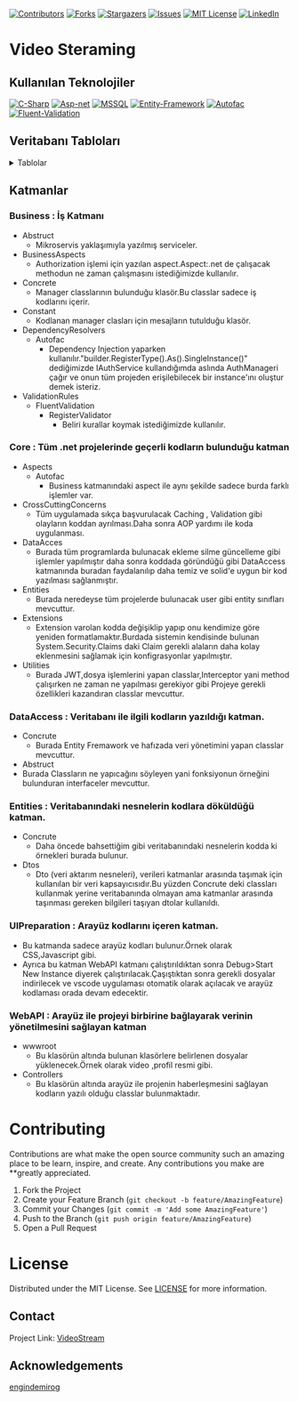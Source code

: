 [![Contributors][contributors-shield]][contributors-url]
[![Forks][forks-shield]][forks-url]
[![Stargazers][stars-shield]][stars-url]
[![Issues][issues-shield]][issues-url]
[![MIT License][license-shield]][license-url]
[![LinkedIn][linkedin-shield]][linkedin-url]

# Video Steraming

## Kullanılan Teknolojiler

[![C-Sharp](https://img.shields.io/badge/C%23-239120?style=for-the-badge&logo=c-sharp&logoColor=white)](https://docs.microsoft.com/en-us/dotnet/csharp/)
[![Asp-net](https://img.shields.io/badge/ASP.NET-5C2D91?style=for-the-badge&logo=.net&logoColor=white)](https://dotnet.microsoft.com/apps/aspnet)
[![MSSQL](https://img.shields.io/badge/MSSQL-004880?style=for-the-badge&logo=microsoft-sql-server&logoColor=white)](https://www.microsoft.com/en-us/sql-server/sql-server-2019?rtc=2)
[![Entity-Framework](https://img.shields.io/badge/Entity%20Framework-004880?style=for-the-badge&logo=nuget&logoColor=white)](https://docs.microsoft.com/en-us/ef/)
[![Autofac](https://img.shields.io/badge/Autofac-004880?style=for-the-badge&logo=nuget&logoColor=white)](https://autofac.org/)
[![Fluent-Validation](https://img.shields.io/badge/Fluent%20Validation-004880?style=for-the-badge&logo=nuget&logoColor=white)](https://fluentvalidation.net/)

## Veritabanı Tabloları

<details>
  <summary>Tablolar</summary>

### Users

|     Name     |    Data Type   | Allow Nulls | Default |
| :----------- | :------------- | :---------- | :------ |
| Id           | int            | False       |         |
| FirstName    | varchar(50)    | False       |         | 
| LastName     | varchar(50)    | False       |         |
| Email        | varchar(50)    | False       |         |
| PasswordSalt | varbinary(500) | False       |         |
| PasswordHash | varbinary(500) | False       |         |
| Status       | bit            | False       |         |


### UserDetails

|      Name      |    Data Type   | Allow Nulls | Default           |
| :------------- | :------------- | :---------- | :---------------- |
| Id             | int            | False       |                   |
| UserId         | int            | False       |                   | 
| Gender         | varchar(7)     | False       |                   |
| IdentityNumber | varchar(20)    | False       |                   |
| DateOfBorn     | datetime       | False       |                   |
| RecoveryEmail  | varchar(50)    | False       |                   |
| DateOfJoin     | datetime       | False       | current_Timestamp |
| PhotoPath      | varchar(50)    | False       |                   |

### Communications 

|      Name   |    Data Type   | Allow Nulls | Default |
| :---------- | :------------- | :---------- | :------ |
| Id          | int            | False       |         |
| UserId      | int            | False       |         | 
| Street      | varchar(50)    | False       |         |
| City        | varchar(50)    | False       |         |
| Continent   | varchar(50)    | False       |         |
| Country     | varchar(50)    | False       |         |
| Address1    | varchar(100)   | False       |         |
| Address2    | varchar(100)   | True        |         |
| PhoneNumber | varchar(15)    | False       |         |
| ZipCode     | varchar(20)    | False       |         |

### Operation Claims

|     Name     |    Data Type   | Allow Nulls | Default          |
| :----------- | :------------- | :---------- | :--------------- |
| Id           | int            | False       |                  |
| Name         | varchar(50)    | False       |                  | 
| Date         | datetime       | False       |current_Timestamp |
| ClaimType    | varchar(50)    | False       |Default           |

### User Operation Claims

|     Name         |    Data Type   | Allow Nulls | Default          |
| :--------------- | :------------- | :---------- | :--------------- |
| Id               | int            | False       |                  |
| UserId           | int            | False       |                  |
| OperationClaimId | int            | False       |                  | 
| Date             | datetime       | False       |current_Timestamp |

### Channels

|      Name        |    Data Type   | Allow Nulls | Default           |
| :--------------- | :------------- | :---------- | :---------------- |
| Id               | int            | False       |                   |
| UserId           | int            | False       |                   | 
| ChannelName      | varchar(25)    | False       |                   |
| InstallationDate | datetime       | False       |                   |
| UpdateDate       | datetime       | False       |                   |
| ChannelPhotoPath | text           | False       |                   |
| Description      | text           | False       |                   |

### Videos

|      Name        |    Data Type   | Allow Nulls | Default           |
| :--------------- | :------------- | :---------- | :---------------- |
| Id               | int            | False       |                   |
| UserId           | int            | False       |                   | 
| ChannelId        | int            | False       |                   |
| Description      | text           | False       |                   |
| Views            | int            | False       |                   |
| Duration         | int            | False       |                   |
| VideoPath        | text           | False       |                   |
| ThumbnailPath    | text           | False       |                   |
| Date             | datetime           | False       |                   |
| UpdateDate       | datetime       | False       |                   |

### Subscribers 

|     Name         |    Data Type   | Allow Nulls | Default          |
| :--------------- | :------------- | :---------- | :--------------- |
| Id               | int            | False       |                  |
| UserId           | int            | False       |                  |
| ChannelId        | int            | False       |                  | 
| Date             | datetime       | False       |current_Timestamp |

### Dislikes 

|     Name         |    Data Type   | Allow Nulls | Default          |
| :--------------- | :------------- | :---------- | :--------------- |
| Id               | int            | False       |                  |
| UserId           | int            | False       |                  |
| VideoId          | int            | False       |                  | 

### Likes 

|     Name         |    Data Type   | Allow Nulls | Default          |
| :--------------- | :------------- | :---------- | :--------------- |
| Id               | int            | False       |                  |
| UserId           | int            | False       |                  |
| VideoId          | int            | False       |                  | 

### Comments 

|     Name         |    Data Type   | Allow Nulls | Default          |
| :--------------- | :------------- | :---------- | :--------------- |
| Id               | int            | False       |                  |
| PostedByUserId   | int            | False       |                  |
| VideoId          | int            | False       |                  | 
| ResponseByUserId | int            | False       |                  |
| LikeId           | int            | False       |                  |
| DislikeId        | int            | False       |                  |
| CommentBody      | text           | False       |                   |
| Date             | datetime       | False       |current_Timestamp |

### Jason Web Tokens 

|     Name         |    Data Type   | Allow Nulls | Default          |
| :--------------- | :------------- | :---------- | :--------------- |
| Id               | int            | False       |                  |
| Token            | text           | False       |                  |
| Expiration       | datetime       | False       |                  | 

</details>

## Katmanlar
### Business : İş Katmanı
  * Abstruct
    * Mikroservis yaklaşımıyla yazılmış serviceler.
  * BusinessAspects
    * Authorization işlemi için yazılan aspect.Aspect:.net de çalışacak methodun ne zaman çalışmasını istediğimizde kullanılır.
  * Concrete
    * Manager classlarının bulunduğu klasör.Bu classlar sadece iş kodlarını içerir.
  * Constant
    * Kodlanan manager clasları için mesajların tutulduğu klasör.
  * DependencyResolvers
    * Autofac
      * Dependency Injection yaparken kullanılır."builder.RegisterType<AuthManager>().As<IAuthService>().SingleInstance()" dediğimizde IAuthService kullandığımda aslında AuthManageri çağır ve onun tüm projeden erişilebilecek bir instance'ını oluştur demek isteriz.
  * ValidationRules
    * FluentValidation
      * RegisterValidator
        * Beliri kurallar koymak istediğimizde kullanılır.
### Core : Tüm .net projelerinde geçerli kodların bulunduğu katman
  * Aspects
    * Autofac
      * Business katmanındaki aspect ile aynı şekilde sadece burda farklı işlemler var.
  * CrossCuttingConcerns
    * Tüm uygulamada sıkça başvurulacak Caching , Validation gibi olayların
      koddan ayrılması.Daha sonra AOP yardımı ile koda uygulanması.
  * DataAcces
    * Burada tüm programlarda bulunacak ekleme silme güncelleme gibi işlemler yapılmıştır daha sonra koddada göründüğü gibi DataAccess katmanında buradan faydalanılıp daha temiz ve solid'e uygun bir  kod yazılması sağlanmıştır.
  * Entities
    * Burada neredeyse tüm projelerde bulunacak user gibi entity sınıfları mevcuttur.
  * Extensions
    * Extension varolan kodda değişiklip yapıp onu kendimize göre yeniden formatlamaktır.Burdada sistemin kendisinde bulunan System.Security.Claims
    daki Claim gerekli alaların daha kolay eklenmesini sağlamak için konfigrasyonlar yapılmıştır.
  * Utilities 
    * Burada JWT,dosya işlemlerini yapan classlar,Interceptor yani method çalışırken ne zaman ne yapılması gerekiyor gibi Projeye gerekli özellikleri kazandıran classlar mevcuttur.
### DataAccess : Veritabanı ile ilgili kodların yazıldığı katman.
  * Concrute 
    * Burada Entity Fremawork ve hafızada veri yönetimini yapan classlar mevcuttur.
  * Abstruct 
   * Burada Classların ne yapıcağını söyleyen yani fonksiyonun örneğini bulunduran interfaceler mevcuttur.
### Entities : Veritabanındaki nesnelerin kodlara döküldüğü katman.
  * Concrute
    * Daha öncede bahsettiğim gibi veritabanındaki nesnelerin kodda ki örnekleri burada bulunur.
  * Dtos
    * Dto (veri aktarım nesneleri), verileri katmanlar arasında taşımak için kullanılan bir veri kapsayıcısıdır.Bu yüzden Concrute deki classları kullanmak yerine veritabanında olmayan ama katmanlar arasında taşınması gereken bilgileri taşıyan dtolar kullanıldı.
### UIPreparation : Arayüz kodlarını içeren katman.
  * Bu katmanda sadece arayüz kodları bulunur.Örnek olarak CSS,Javascript gibi.
  * Ayrıca bu katman WebAPI katmanı çalıştırıldıktan sonra Debug>Start New Instance diyerek çalıştırılacak.Çaşıştıktan sonra gerekli dosyalar indirilecek ve vscode uygulaması otomatik olarak açılacak ve arayüz kodlaması orada devam edecektir.
### WebAPI : Arayüz ile projeyi birbirine bağlayarak verinin yönetilmesini sağlayan katman
  * wwwroot
    * Bu klasörün altında bulunan klasörlere belirlenen dosyalar yüklenecek.Örnek olarak video ,profil resmi gibi.
  * Controllers
    * Bu klasörün altında arayüz ile projenin haberleşmesini sağlayan kodların yazılı olduğu classlar bulunmaktadır.

# Contributing

Contributions are what make the open source community such an amazing place to be learn, inspire, and create. Any contributions you make are **greatly appreciated.

1. Fork the Project
2. Create your Feature Branch (`git checkout -b feature/AmazingFeature`)
3. Commit your Changes (`git commit -m 'Add some AmazingFeature'`)
4. Push to the Branch (`git push origin feature/AmazingFeature`)
5. Open a Pull Request

# License

Distributed under the MIT License. See <a href="https://github.com/oguzhan-c/VideoStreaming/blob/master/LICENSE.txt">LICENSE<a/> for more information.

## Contact
Project Link: <a href="https://github.com/oguzhan-c/VideoStreaming">VideoStream<a/>

## Acknowledgements
<a href="https://github.com/engindemirog">engindemirog</a>


[contributors-shield]: https://img.shields.io/github/contributors/oguzhan-c/VideoStreaming.svg?style=for-the-badge
[contributors-url]: https://github.com/oguzhan-c/VideoStreaming/graphs/contributors
[forks-shield]: https://img.shields.io/github/forks/oguzhan-c/VideoStreaming.svg?style=for-the-badge
[forks-url]: https://github.com/oguzhan-c/VideoStreaming/network/members
[stars-shield]: https://img.shields.io/github/stars/oguzhan-c/VideoStreaming.svg?style=for-the-badge
[stars-url]: https://github.com/oguzhan-c/VideoStreaming/stargazers
[issues-shield]: https://img.shields.io/github/issues/oguzhan-c/VideoStreaming.svg?style=for-the-badge
[issues-url]: https://github.com/oguzhan-c/VideoStreaming/issues
[license-shield]: https://img.shields.io/github/license/oguzhan-c/VideoStreaming.svg?style=for-the-badge
[license-url]: https://github.com/oguzhan-c/VideoStreaming/blob/master/LICENSE.txt
[linkedin-shield]: https://img.shields.io/badge/LinkedIn-0077B5?style=for-the-badge&logo=linkedin&logoColor=white
[linkedin-url]: https://www.linkedin.com/in/oğuzhan-can-4141a6208/
